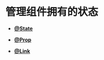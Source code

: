 # 管理组件拥有的状态

- **[@State](ts-component-states-state.md)**

- **[@Prop](ts-component-states-prop.md)**

- **[@Link](ts-component-states-link.md)**